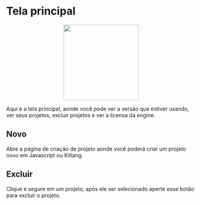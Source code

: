 # Tela principal

<div  align="center">
    <img src="https://github.com/BotVex/Vex.py/assets/88998991/b2f8cf28-61d6-44e4-8163-106ff1e05bf0" width="200px">
</div>

Aqui é a tela principal, aonde você pode ver a versão que estiver usando, ver seus projetos, excluir projetos e ver a licensa da engine.

## Novo

Abre a página de criação de projeto aonde você poderá criar um projeto novo em Javascript ou Kitlang.

## Excluir

Clique e segure em um projeto, após ele ser selecionado aperte esse botão para excluir o projeto.
